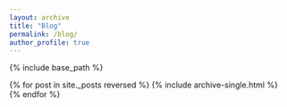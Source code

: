 ```yaml
---
layout: archive
title: "Blog"
permalink: /blog/
author_profile: true
---
```


{% include base_path %}

{% for post in site._posts reversed %}
  {% include archive-single.html %}
{% endfor %}